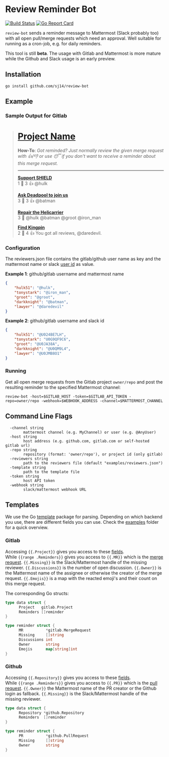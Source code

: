 # Review Reminder Bot

[![Build Status](https://dev.azure.com/SimonJuergensmeyer/SimonJuergensmeyer/_apis/build/status/sj14.review-bot?branchName=master)](https://dev.azure.com/SimonJuergensmeyer/SimonJuergensmeyer/_build/latest?definitionId=2&branchName=master)
[![Go Report Card](https://goreportcard.com/badge/github.com/sj14/review-bot)](https://goreportcard.com/report/github.com/sj14/review-bot)

`review-bot` sends a reminder message to Mattermost (Slack probably too) with all open pull/merge requests which need an approval. Well suitable for running as a cron-job, e.g. for daily reminders.

This tool is still **beta**. The usage with Gitlab and Mattermost is more mature while the Github and Slack usage is an early preview.

## Installation

```text
go install github.com/sj14/review-bot
```

## Example

### Sample Output for Gitlab

># [Project Name](https://gitlab.com/my_user/my_project)
>
>**How-To**: *Got reminded? Just normally review the given merge request with 👍/👎 or use 😴 if you don't want to receive a reminder about this merge request.*
>
>---
>
>**[Support SHIELD](https://gitlab.com/my_user/my_project/merge_requests/1940)**  
> 1 💬   3 👍  @hulk
>
>**[Ask Deadpool to join us](https://gitlab.com/my_user/my_project/merge_requests/1923)**  
> 3 💬   3 👍  @batman
>
>**[Repair the Helicarrier](https://gitlab.com/my_user/my_project/merge_requests/1777)**  
> 3 💬   @hulk @batman @groot @iron_man
>
>**[Find Kingpin](https://gitlab.com/my_user/my_project/merge_requests/1099)**  
> 2 💬   4 👍  You got all reviews, @daredevil.

### Configuration

The reviewers.json file contains the gitlab/github user name as key and the mattermost name or slack [user id](https://api.slack.com/methods/users.identity) as value.

**Example 1**: github/gitlab username and mattermost name

```json
{
    "hulk51": "@hulk",
    "tonystark": "@iron_man",
    "groot": "@groot",
    "darkknight": "@batman",
    "lawyer": "@daredevil"
}
```

**Example 2**: github/gitlab username and slack id

```json
{
    "hulk51": "@U024BE7LH",
    "tonystark": "U0G9QF9C6",
    "groot": "@U0JA38A",
    "darkknight": "@U0QM9L4",
    "lawyer": "@U0JMB8O1"
}
```

### Running

Get all open merge requests from the Gitlab project `owner/repo` and post the resulting reminder to the specified Mattermost channel:

``` text
review-bot -host=$GITLAB_HOST -token=$GITLAB_API_TOKEN -repo=owner/repo -webhook=$WEBHOOK_ADDRESS -channel=$MATTERMOST_CHANNEL
```

## Command Line Flags

``` text
  -channel string
        mattermost channel (e.g. MyChannel) or user (e.g. @AnyUser)
  -host string
        host address (e.g. github.com, gitlab.com or self-hosted gitlab url)
  -repo string
        repository (format: 'owner/repo'), or project id (only gitlab)
  -reviewers string
        path to the reviewers file (default "examples/reviewers.json")
  -template string
        path to the template file
  -token string
        host API token
  -webhook string
        slack/mattermost webhook URL
```

## Templates

We use the Go [template](https://golang.org/pkg/text/template/) package for parsing.
Depending on which backend you use, there are different fields you can use. Check the [examples](https://github.com/sj14/review-bot/tree/master/examples) folder for a quick overview.

### Gitlab

Accessing `{{.Project}}` gives you access to these [fields](https://godoc.org/github.com/xanzy/go-gitlab#Project).  
While `{{range .Reminders}}` gives you access to `{{.MR}}` which is the [merge request](https://godoc.org/github.com/xanzy/go-gitlab#MergeRequest). `{{.Missing}}` is the Slack/Mattermost handle of the missing reviewer. `{{.Discussions}}` is the number of open discussion. `{{.Owner}}` is the Mattermost name of the assignee or otherwise the creator of the merge request. `{{.Emojis}}` is a map with the reacted emoji's and their count on this merge request.

The corresponding Go structs:

```go
type data struct {
      Project   gitlab.Project
      Reminders []reminder
}

type reminder struct {
      MR          *gitlab.MergeRequest
      Missing     []string
      Discussions int
      Owner       string
      Emojis      map[string]int
}
```


### Github

Accessing `{{.Repository}}` gives you access to these [fields](https://godoc.org/github.com/google/go-github/github#Repository).  
While `{{range .Reminders}}` gives you access to `{{.PR}}` which is the [pull request](https://godoc.org/github.com/google/go-github/github#PullRequest). `{{.Owner}}` the Mattermost name of the PR creator or the Github login as fallback. `{{.Missing}}` is the Slack/Mattermost handle of the missing reviewer.

```go
type data struct {
      Repository *github.Repository
      Reminders  []reminder
}

type reminder struct {
      PR          *github.PullRequest
      Missing     []string
      Owner       string
}
```
